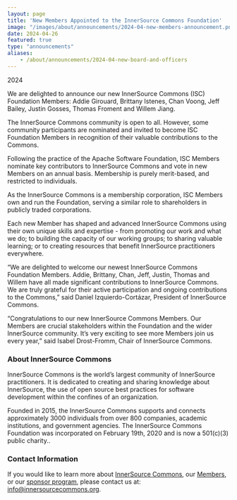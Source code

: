 ```yaml
---
layout: page
title: 'New Members Appointed to the InnerSource Commons Foundation'
image: "/images/about/announcements/2024-04-new-members-announcement.png"
date: 2024-04-26
featured: true
type: "announcements"
aliases:
    - /about/announcements/2024-04-new-board-and-officers
---
```

 
2024

We are delighted to announce our new InnerSource Commons (ISC) Foundation Members: Addie Girouard, Brittany Istenes, Chan Voong, Jeff Bailey, Justin Gosses, Thomas Froment and Willem Jiang.

The InnerSource Commons community is open to all. However, some community participants are nominated and invited to become ISC Foundation Members in recognition of their valuable contributions to the Commons.

Following the practice of the Apache Software Foundation, ISC Members nominate key contributors to InnerSource Commons and vote in new Members on an annual basis. Membership is purely merit-based, and restricted to individuals.

As the InnerSource Commons is a membership corporation, ISC Members own and run the Foundation, serving a similar role to shareholders in publicly traded corporations.

Each new Member has shaped and advanced InnerSource Commons using their own unique skills and expertise - from promoting our work and what we do; to building the capacity of our working groups; to sharing valuable learning; or to creating resources that benefit InnerSource practitioners everywhere.

“We are delighted to welcome our newest InnerSource Commons Foundation Members. Addie, Brittany, Chan, Jeff, Justin, Thomas and Willem have all made significant contributions to InnerSource Commons. We are truly grateful for their active participation and ongoing contributions to the Commons,” said Daniel Izquierdo-Cortázar, President of InnerSource Commons.

“Congratulations to our new InnerSource Commons Members. Our Members are crucial stakeholders within the Foundation and the wider InnerSource community. It’s very exciting to see more Members join us every year,” said Isabel Drost-Fromm, Chair of InnerSource Commons.

### About InnerSource Commons

InnerSource Commons is the world’s largest community of InnerSource practitioners. It is dedicated to creating and sharing knowledge about InnerSource, the use of open source best practices for software development within the confines of an organization.

Founded in 2015, the InnerSource Commons supports and connects approximately 3000 individuals from over 800 companies, academic institutions, and government agencies. The InnerSource Commons Foundation was incorporated on February 19th, 2020 and is now a 501(c)(3) public charity..

### Contact Information

If you would like to learn more about [InnerSource Commons](https://innersourcecommons.org/), our [Members](https://innersourcecommons.org/about/members/), or our [sponsor program](https://innersourcecommons.org/about/sponsors/), please contact us at: info@innersourcecommons.org.